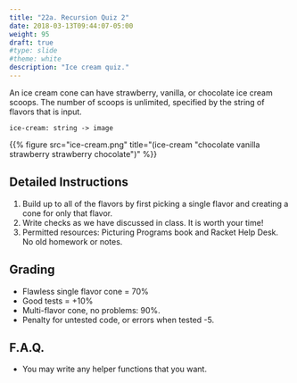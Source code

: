 ```yaml
---
title: "22a. Recursion Quiz 2"
date: 2018-03-13T09:44:07-05:00
weight: 95
draft: true
#type: slide
#theme: white
description: "Ice cream quiz."
---
```


An ice cream cone can have strawberry, vanilla, or chocolate ice cream scoops.
The number of scoops is unlimited, specified by the string of flavors that is input.

    ice-cream: string -> image

{{% figure src="ice-cream.png"
title="(ice-cream \"chocolate vanilla strawberry strawberry chocolate\")"
%}}

## Detailed Instructions

1. Build up to all of the flavors by first picking a single flavor and
   creating a cone for only that flavor. 
2. Write checks as we have discussed in class. It is worth your time!
3. Permitted resources: Picturing Programs book and Racket Help Desk. No old homework or notes.

## Grading

* Flawless single flavor cone = 70%
* Good tests = +10%
* Multi-flavor cone, no problems: 90%.
* Penalty for untested code, or errors when tested -5.

## F.A.Q.

* You may write any helper functions that you want.
